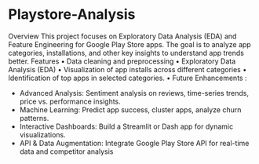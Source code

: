 # Playstore-Analysis
Overview
This project focuses on Exploratory Data Analysis (EDA) and Feature Engineering for Google Play Store apps. The goal is to analyze app categories, installations, and other key insights to understand app trends better.
Features
•	Data cleaning and preprocessing
•	Exploratory Data Analysis (EDA)
•	Visualization of app installs across different categories
•	Identification of top apps in selected categories.
•	Future Enhancements :
  -	Advanced Analysis: Sentiment analysis on reviews, time-series trends, price vs. performance insights.
  - Machine Learning: Predict app success, cluster apps, analyze churn patterns.
  -	Interactive Dashboards: Build a Streamlit or Dash app for dynamic visualizations.
  -	API & Data Augmentation: Integrate Google Play Store API for real-time data and competitor analysis


